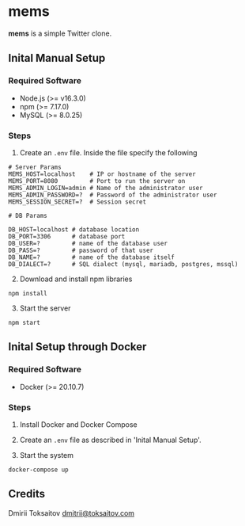 # mems

**mems** is a simple Twitter clone.

## Inital Manual Setup

### Required Software

* Node.js (>= v16.3.0)
* npm (>= 7.17.0)
* MySQL (>= 8.0.25)

### Steps

1. Create an `.env` file. Inside the file specify the following

```
# Server Params
MEMS_HOST=localhost    # IP or hostname of the server
MEMS_PORT=8080         # Port to run the server on
MEMS_ADMIN_LOGIN=admin # Name of the administrator user
MEMS_ADMIN_PASSWORD=?  # Password of the administrator user
MEMS_SESSION_SECRET=?  # Session secret

# DB Params

DB_HOST=localhost # database location
DB_PORT=3306      # database port
DB_USER=?         # name of the database user
DB_PASS=?         # password of that user
DB_NAME=?         # name of the database itself
DB_DIALECT=?      # SQL dialect (mysql, mariadb, postgres, mssql)
```

2. Download and install npm libraries

```
npm install
```

3. Start the server

```
npm start
```

## Inital Setup through Docker

### Required Software

* Docker (>= 20.10.7)

### Steps

1. Install Docker and Docker Compose

2. Create an `.env` file as described in 'Inital Manual Setup'.

3. Start the system

```
docker-compose up
```

## Credits

Dmirii Toksaitov <dmitrii@toksaitov.com>
